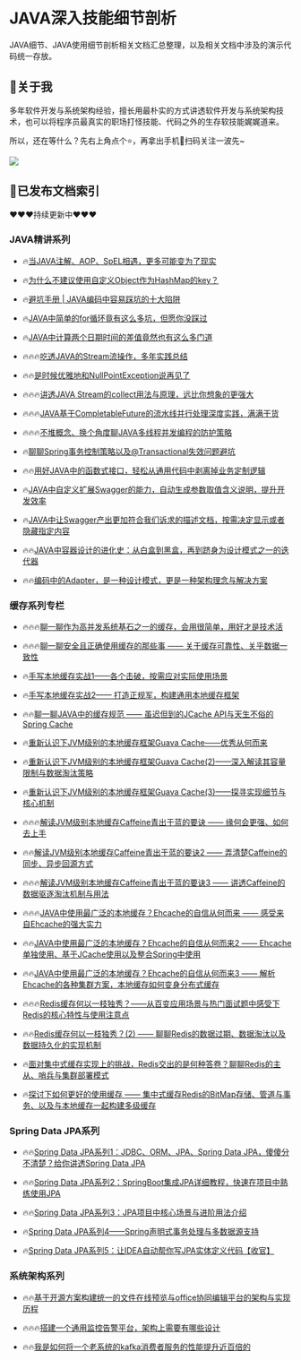 # JAVA深入技能细节剖析

JAVA细节、JAVA使用细节剖析相关文档汇总整理，以及相关文档中涉及的演示代码统一存放。


## 📢关于我

多年软件开发与系统架构经验，擅长用最朴实的方式讲透软件开发与系统架构技术，也可以将程序员最真实的职场打怪技能、代码之外的生存软技能娓娓道来。

所以，还在等什么？先右上角点个⭐️，再拿出手机📱扫码关注一波先~

![](https://veezean-pics-1301558317.cos.ap-nanjing.myqcloud.com/pics/202207091312656.gif)

## 📑已发布文档索引

❤️❤️❤️持续更新中❤️❤️❤️

### JAVA精讲系列

- 🔥[当JAVA注解、AOP、SpEL相遇，更多可能变为了现实 ](https://juejin.cn/post/7110920874412228639)

- 🔥[为什么不建议使用自定义Object作为HashMap的key？](https://juejin.cn/post/7114555022599258119)

- 🔥[避坑手册 | JAVA编码中容易踩坑的十大陷阱](https://juejin.cn/post/7114937973916827679)

- 🔥[JAVA中简单的for循环竟有这么多坑，但愿你没踩过](https://juejin.cn/post/7117063647200804877)

- 🔥[JAVA中计算两个日期时间的差值竟然也有这么多门道](https://juejin.cn/post/7117957247052808199)

- 🔥🔥🔥[吃透JAVA的Stream流操作，多年实践总结](https://juejin.cn/post/7118991438448164878)

- 🔥🔥[是时候优雅地和NullPointException说再见了](https://juejin.cn/post/7120131077502402567)

- 🔥🔥🔥[讲透JAVA Stream的collect用法与原理，远比你想象的更强大](https://juejin.cn/post/7121539527151190053)

- 🔥🔥🔥[JAVA基于CompletableFuture的流水线并行处理深度实践，满满干货](https://juejin.cn/post/7124124854747398175)

- 🔥🔥🔥[不堆概念、换个角度聊JAVA多线程并发编程的防护策略](https://juejin.cn/post/7125356800055967752)

- 🔥[聊聊Spring事务控制策略以及@Transactional失效问题避坑](https://juejin.cn/post/7129391912460484616)

- 🔥🔥[用好JAVA中的函数式接口，轻松从通用代码中剥离掉业务定制逻辑](https://juejin.cn/post/7130573318549143588)

- 🔥[JAVA中自定义扩展Swagger的能力，自动生成参数取值含义说明，提升开发效率](https://juejin.cn/post/7140042744671502343)

- 🔥[JAVA中让Swagger产出更加符合我们诉求的描述文档，按需决定显示或者隐藏指定内容](https://juejin.cn/post/7140808845495894052)

- 🔥🔥[JAVA中容器设计的进化史：从白盒到黑盒，再到跻身为设计模式之一的迭代器](https://juejin.cn/post/7146071733509750821)

- 🔥🔥[编码中的Adapter，是一种设计模式，更是一种架构理念与解决方案](https://juejin.cn/post/7147846034931056677)

### 缓存系列专栏

- 🔥🔥🔥[聊一聊作为高并发系统基石之一的缓存，会用很简单，用好才是技术活](https://juejin.cn/post/7151937376578142216)

- 🔥🔥🔥[聊一聊安全且正确使用缓存的那些事 —— 关于缓存可靠性、关乎数据一致性](https://juejin.cn/post/7152670651302543397)

- 🔥[手写本地缓存实战1——各个击破，按需应对实际使用场景](https://juejin.cn/post/7154212378316374030)

- 🔥[手写本地缓存实战2—— 打造正规军，构建通用本地缓存框架](https://juejin.cn/post/7155278117479645221)

- 🔥🔥[聊一聊JAVA中的缓存规范 —— 虽迟但到的JCache API与天生不俗的Spring Cache](https://juejin.cn/post/7159328581611421726)

- 🔥[重新认识下JVM级别的本地缓存框架Guava Cache——优秀从何而来](https://juejin.cn/post/7160459619075096583)

- 🔥[重新认识下JVM级别的本地缓存框架Guava Cache(2)——深入解读其容量限制与数据淘汰策略](https://juejin.cn/post/7161187654057328647)

- 🔥[重新认识下JVM级别的本地缓存框架Guava Cache(3)——探寻实现细节与核心机制](https://juejin.cn/post/7163073153936130062)

- 🔥🔥🔥[解读JVM级别本地缓存Caffeine青出于蓝的要诀 —— 缘何会更强、如何去上手](https://juejin.cn/post/7166020051059867661)

- 🔥🔥[解读JVM级别本地缓存Caffeine青出于蓝的要诀2 —— 弄清楚Caffeine的同步、异步回源方式](https://juejin.cn/post/7166381015831674917)

- 🔥🔥🔥[解读JVM级别本地缓存Caffeine青出于蓝的要诀3 —— 讲透Caffeine的数据驱逐淘汰机制与用法](https://juejin.cn/post/7166748976241180708)

- 🔥🔥🔥[JAVA中使用最广泛的本地缓存？Ehcache的自信从何而来 —— 感受来自Ehcache的强大实力](https://juejin.cn/post/7167259989826863112)

- 🔥🔥[JAVA中使用最广泛的本地缓存？Ehcache的自信从何而来2 —— Ehcache单独使用、基于JCache使用以及整合Spring中使用](https://juejin.cn/post/7168241367217340452)

- 🔥🔥[JAVA中使用最广泛的本地缓存？Ehcache的自信从何而来3 —— 解析Ehcache的各种集群方案，本地缓存如何变身分布式缓存](https://juejin.cn/post/7168609036340822053)

- 🔥🔥🔥[Redis缓存何以一枝独秀？——从百变应用场景与热门面试题中感受下Redis的核心特性与使用注意点](https://juejin.cn/post/7168986323754156069)

- 🔥🔥[Redis缓存何以一枝独秀？(2) —— 聊聊Redis的数据过期、数据淘汰以及数据持久化的实现机制](https://juejin.cn/post/7169381569684373541)

- 🔥[面对集中式缓存实现上的挑战，Redis交出的是何种答卷？聊聊Redis的主从、哨兵与集群部署模式](https://juejin.cn/post/7170836774917242893)

- 🔥[探讨下如何更好的使用缓存 —— 集中式缓存Redis的BitMap存储、管道与事务、以及与本地缓存一起构建多级缓存](https://juejin.cn/post/7171575676061876231)

### Spring Data JPA系列

- 🔥🔥[Spring Data JPA系列1：JDBC、ORM、JPA、Spring Data JPA，傻傻分不清楚？给你讲透Spring Data JPA ](https://juejin.cn/post/7111551969281949733)

- 🔥🔥[Spring Data JPA系列2：SpringBoot集成JPA详细教程，快速在项目中熟练使用JPA](https://juejin.cn/post/7112353499056177183)

- 🔥🔥[Spring Data JPA系列3：JPA项目中核心场景与进阶用法介绍](https://juejin.cn/post/7112714785048756232)

- 🔥[Spring Data JPA系列4——Spring声明式事务处理与多数据源支持](https://juejin.cn/post/7113170430726242317)

- 🔥[Spring Data JPA系列5：让IDEA自动帮你写JPA实体定义代码【收官】](https://juejin.cn/post/7114215800008867871)

### 系统架构系列

- 🔥🔥[基于开源方案构建统一的文件在线预览与office协同编辑平台的架构与实现历程](https://juejin.cn/post/7137096424797241352)

- 🔥🔥🔥[搭建一个通用监控告警平台，架构上需要有哪些设计](https://juejin.cn/post/7115324928701759502)

- 🔥🔥[我是如何将一个老系统的kafka消费者服务的性能提升近百倍的](https://juejin.cn/post/7116337330968854564)

